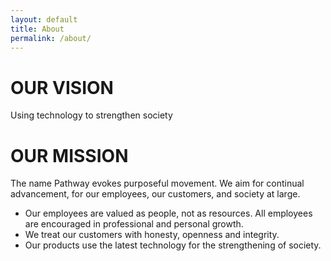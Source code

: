 ```yaml
---
layout: default
title: About
permalink: /about/
---
```


# OUR VISION

Using technology to strengthen society

# OUR MISSION

The name Pathway evokes purposeful movement. We aim for continual advancement, for our employees, our customers, and society at large.

- Our employees are valued as people, not as resources. All employees are encouraged in professional and personal growth.
- We treat our customers with honesty, openness and integrity.
- Our products use the latest technology for the strengthening of society.
